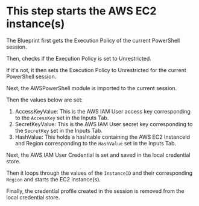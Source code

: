 # This step starts the AWS EC2 instance(s)

The Blueprint first gets the Execution Policy of the current PowerShell session.

Then, checks if the Execution Policy is set to Unrestricted.

If it's not, it then sets the Execution Policy to Unrestricted for the current PowerShell session.

Next, the AWSPowerShell module is imported to the current session.

Then the values below are set:

1. AccessKeyValue: This is the AWS IAM User access key corresponding to the `AccessKey` set in the Inputs Tab.
1. SecretKeyValue: This is the AWS IAM User secret key corresponding to the `SecretKey` set in the Inputs Tab.
1. HashValue: This holds a hashtable containing the AWS EC2 InstanceId and Region corresponding to the `HashValue` set in the Inputs Tab.

Next, the AWS IAM User Credential is set and saved in the local credential store.

Then it loops through the values of the `InstanceID` and their corresponding `Region` and starts the EC2 instance(s).

Finally, the credential profile created in the session is removed from the local credential store.
